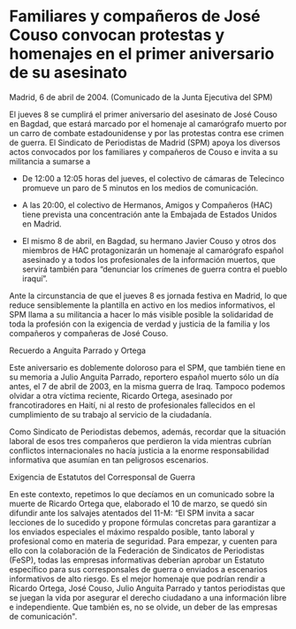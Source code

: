# Familiares y compañeros de José Couso convocan protestas y homenajes en el primer aniversario de su asesinato

Madrid, 6 de abril de 2004. (Comunicado de la Junta Ejecutiva del SPM)

El jueves 8 se cumplirá el primer aniversario del asesinato de José Couso en Bagdad, que estará marcado por el homenaje al camarógrafo muerto por un carro de combate estadounidense y por las protestas contra ese crimen de guerra. El Sindicato de Periodistas de Madrid (SPM) apoya los diversos actos convocados por los familiares y compañeros de Couso e invita a su militancia a sumarse a

- De 12:00 a 12:05 horas del jueves, el colectivo de cámaras de Telecinco promueve un paro de 5 minutos en los medios de comunicación.

- A las 20:00, el colectivo de Hermanos, Amigos y Compañeros (HAC) tiene prevista una concentración ante la Embajada de Estados Unidos en Madrid.

- El mismo 8 de abril, en Bagdad, su hermano Javier Couso y otros dos miembros de HAC protagonizarán un homenaje al camarógrafo español asesinado y a todos los profesionales de la información muertos, que servirá también para “denunciar los crímenes de guerra contra el pueblo iraquí”.

Ante la circunstancia de que el jueves 8 es jornada festiva en Madrid, lo que reduce sensiblemente la plantilla en activo en los medios informativos, el SPM llama a su militancia a hacer lo más visible posible la solidaridad de toda la profesión con la exigencia de verdad y justicia de la familia y los compañeros y compañeras de José Couso.

Recuerdo a Anguita Parrado y Ortega

Este aniversario es doblemente doloroso para el SPM, que también tiene en su memoria a Julio Anguita Parrado, reportero español muerto sólo un día antes, el 7 de abril de 2003, en la misma guerra de Iraq. Tampoco podemos olvidar a otra víctima reciente, Ricardo Ortega, asesinado por francotiradores en Haití, ni al resto de profesionales fallecidos en el cumplimiento de su trabajo al servicio de la ciudadanía.

Como Sindicato de Periodistas debemos, además, recordar que la situación laboral de esos tres compañeros que perdieron la vida mientras cubrían conflictos internacionales no hacía justicia a la enorme responsabilidad informativa que asumían en tan peligrosos escenarios.

Exigencia de Estatutos del Corresponsal de Guerra

En este contexto, repetimos lo que decíamos en un comunicado sobre la muerte de Ricardo Ortega que, elaborado el 10 de marzo, se quedó sin difundir ante los salvajes atentados del 11-M: “El SPM invita a sacar lecciones de lo sucedido y propone fórmulas concretas para garantizar a los enviados especiales el máximo respaldo posible, tanto laboral y profesional como en materia de seguridad. Para empezar, y cuenten para ello con la colaboración de la Federación de Sindicatos de Periodistas (FeSP), todas las empresas informativas deberían aprobar un Estatuto específico para sus corresponsales de guerra o enviados a escenarios informativos de alto riesgo. Es el mejor homenaje que podrían rendir a Ricardo Ortega, José Couso, Julio Anguita Parrado y tantos periodistas que se juegan la vida por asegurar el derecho ciudadano a una información libre e independiente. Que también es, no se olvide, un deber de las empresas de comunicación".

